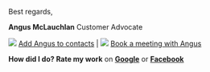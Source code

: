 Best regards,

**Angus McLauchlan**
Customer Advocate

[![](https://lh3.googleusercontent.com/WhX5zbUZLJVSmO9a1D7ylsJFK7ybZpIsRdnk043PVo4JEhdsqyD5nb8ruz6wtWNSaWtb_SCAp2puorEuMEXHGde4l3Ih3OOJJOwahajcF_Wpd0c01-_AMVMG2fSLnLlRg2C2mSA2)](https://www.itsolver.net/Angus_McLauchlan.vcf)  [Add Angus to contacts](https://www.itsolver.net/Angus_McLauchlan.vcf)  |  [![](https://lh4.googleusercontent.com/5EPRQyCS9sjgtlEMR2X2AOmZZ15y2uzPkAOKWtw_Piwza2cwvCGzhc_tCtXq-5pg90QkRNJ_2dIlJrF5OX2-qaTDZCi-IkTreExWR_n7qpJjL9IclImhu0So_QDloTvPM39DGUW7)](https://calendly.com/itsolver) [Book a meeting with Angus](https://calendly.com/itsolver)

**How did I do? Rate my work** on [**Google**](https://www.google.com.au/search?q=it%20solver#lrd=0x6b916510942d8acf:0xf831a7625f6a263f,3,5) or [**Facebook**](https://www.facebook.com/pg/itsolver.net/reviews/?ref=page_internal)
